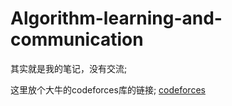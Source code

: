 # Algorithm-learning-and-communication
其实就是我的笔记，没有交流;  


这里放个大牛的codeforces库的链接;
[codeforces](https://github.com/EndlessCheng/codeforces-go "灵茶山艾府 💭💡🎈")
